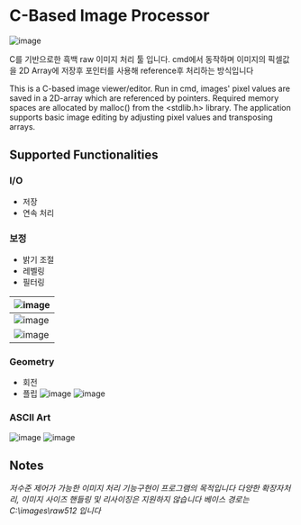 # C-Based Image Processor

![image](https://user-images.githubusercontent.com/22307448/142989076-8d93b180-4fd3-4e7d-84f6-9fdfcfbb8b1b.png)

C를 기반으로한 흑백 raw 이미지 처리 툴 입니다.
cmd에서 동작하며 이미지의 픽셀값을 2D Array에 저장후 포인터를 사용해 reference후 처리하는 방식입니다


This is a C-based image viewer/editor.
Run in cmd, images' pixel values are saved in a 2D-array which are referenced by pointers.
Required memory spaces are allocated by malloc() from the <stdlib.h> library.
The application supports basic image editing by adjusting pixel values and transposing arrays.



## Supported Functionalities

### I/O
- 저장
- 연속 처리


### 보정
- 밝기 조절
- 레벨링
- 필터링



| ![image](https://user-images.githubusercontent.com/22307448/142999839-588f0d5d-fbff-4d9b-a622-a483e3771507.png) |
| ------------------------------------------------------------ |
| ![image](https://user-images.githubusercontent.com/22307448/142996252-9bc0bf1b-12c6-4103-8453-dbba58e657c3.png) |
| ![image](https://user-images.githubusercontent.com/22307448/142996285-c2c12f87-ac17-410d-bce6-06775b0a00c6.png) |










### Geometry
- 회전
- 플립
![image](https://user-images.githubusercontent.com/22307448/142996198-11eb1950-ac77-455b-bc93-e74e89ca3dc1.png)
![image](https://user-images.githubusercontent.com/22307448/142996220-c6a6d45a-dfc0-4273-b9a1-f33705a46066.png)



### ASCII Art
![image](https://user-images.githubusercontent.com/22307448/142996147-7fdb05b5-e028-4ee6-9771-c11d04dd1de5.png)
![image](https://user-images.githubusercontent.com/22307448/142996172-f27c0f02-9ff7-464f-b5b9-e81f6ef7bed3.png)



## Notes
_저수준 제어가 가능한 이미지 처리 기능구현이 프로그램의 목적입니다_
_다양한 확장자처리, 이미지 사이즈 핸들링 및 리사이징은 지원하지 않습니다_
_베이스 경로는 C:\images\raw512 입니다_


